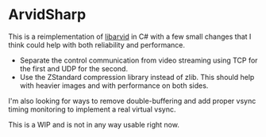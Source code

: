 # ArvidSharp

This is a reimplementation of [libarvid](https://github.com/ole00/libarvid) in C# with a few small changes that I think 
could help with both reliability and performance.

* Separate the control communication from video streaming using TCP for the first and UDP for the second.
* Use the ZStandard compression library instead of zlib. This should help with heavier images and with performance on both sides.

I'm also looking for ways to remove double-buffering and add proper vsync timing monitoring to implement a real virtual vsync.

This is a WIP and is not in any way usable right now. 
